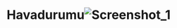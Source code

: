 # Havadurumu![Screenshot_1](https://user-images.githubusercontent.com/57891446/147789358-5c4c7c1b-ad39-4cb2-8003-65e8b86d638c.png)
